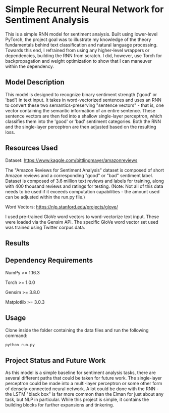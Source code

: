 # Simple Recurrent Neural Network for Sentiment Analysis

This is a simple RNN model for sentiment analysis. Built using lower-level PyTorch, the project goal was to illustrate my knowledge of the theory fundamentals behind text
classification and natural language processing. Towards this end, I refrained from using any higher-level wrappers or dependencies, building the RNN from scratch.
I did, however, use Torch for backpropagation and weight optimization to show that I can maneuver within the dependency.

## Model Description

This model is designed to recognize binary sentiment strength ('good' or 'bad') in text input. It takes in word-vectorized sentences and uses an RNN to convert these two
semantics-preserving "sentence vectors" - that is, one vector containing the semantic information of an entire sentence. These sentence vectors are then fed into a shallow
single-layer perceptron, which classifies them into the 'good' or 'bad' sentiment categories. Both the RNN and the single-layer perceptron are then adjusted based on the
resulting loss.

## Resources Used

Dataset: https://www.kaggle.com/bittlingmayer/amazonreviews

The "Amazon Reviews for Sentiment Analysis" dataset is composed of short Amazon reviews and a corresponding "good" or "bad" sentiment label. Dataset is composed of 3.6 million text reviews and labels for training, along with 400 thousand reviews and ratings for testing. (Note: Not all of this data needs to be used if it exceeds computation capabilities - the amount used can be adjusted within the run.py file.)

Word Vectors: https://nlp.stanford.edu/projects/glove/

I used pre-trained GloVe word vectors to word-vectorize text input. These were loaded via the Gensim API. The specific GloVe word vector set used was trained using Twitter corpus data.

## Results

## Dependency Requirements

NumPy >= 1.16.3

Torch >= 1.0.0

Gensim >= 3.8.0

Matplotlib >= 3.0.3

## Usage
Clone inside the folder containing the data files and run the following command:

```bash
python run.py
```

## Project Status and Future Work

As this model is a simple baseline for sentiment analysis tasks, there are several different paths that could be taken for future work. The single-layer perceptron could be
made into a multi-layer perceptron or some other form of densely-connected neural network. A lot could be done with the RNN - the LSTM "black box" is far more common than the
Elman for just about any task, but NLP in particular. While this project is simple, it contains the building blocks for further expansions and tinkering.
